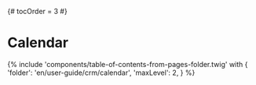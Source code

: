{# tocOrder = 3 #}

# Calendar

{% include 'components/table-of-contents-from-pages-folder.twig' with {
  'folder': 'en/user-guide/crm/calendar',
  'maxLevel': 2,
} %}
